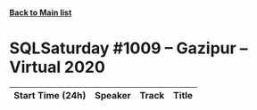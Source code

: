 #### [Back to Main list](index.md)
# SQLSaturday #1009 – Gazipur – Virtual 2020
Start Time (24h)|Speaker|Track|Title
---|---|---|---
